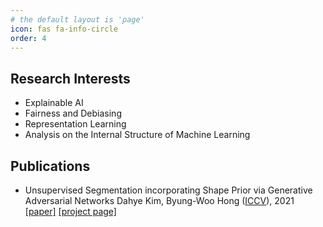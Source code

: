 ```yaml
---
# the default layout is 'page'
icon: fas fa-info-circle
order: 4
---
```


<!-- > Add Markdown syntax content to file `_tabs/about.md`{: .filepath } and it will show up on this page.
{: .prompt-tip } -->

## Research Interests
* Explainable AI
* Fairness and Debiasing
* Representation Learning
* Analysis on the Internal Structure of Machine Learning

## Publications

* Unsupervised Segmentation incorporating Shape Prior via Generative Adversarial Networks Dahye Kim, Byung-Woo Hong ([ICCV](https://iccv2021.thecvf.com/home)), 2021 [\[paper\]](https://openaccess.thecvf.com/content/ICCV2021/papers/Kim_Unsupervised_Segmentation_Incorporating_Shape_Prior_via_Generative_Adversarial_Networks_ICCV_2021_paper.pdf) [\[project page\]](https://dahyedahye.github.io/shape-gan-seg/)